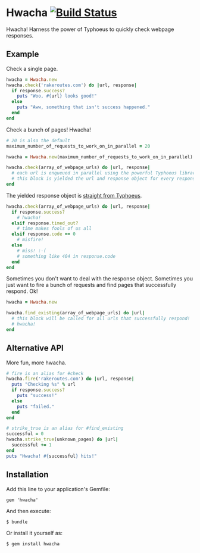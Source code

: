 # Hwacha [![Build Status](https://travis-ci.org/sdball/hwacha.png?branch=master)](https://travis-ci.org/sdball/hwacha)

Hwacha! Harness the power of Typhoeus to quickly check webpage responses.

## Example

Check a single page.

```ruby
hwacha = Hwacha.new
hwacha.check('rakeroutes.com') do |url, response|
  if response.success?
    puts "Woo, #{url} looks good!"
  else
    puts "Aww, something that isn't success happened."
  end
end
```

Check a bunch of pages! Hwacha!

```ruby
# 20 is also the default
maximum_number_of_requests_to_work_on_in_parallel = 20

hwacha = Hwacha.new(maximum_number_of_requests_to_work_on_in_parallel)

hwacha.check(array_of_webpage_urls) do |url, response|
  # each url is enqueued in parallel using the powerful Typhoeus library!
  # this block is yielded the url and response object for every response!
end
```

The yielded response object is [straight from Typhoeus](https://github.com/typhoeus/typhoeus/blob/master/README.md#handling-http-errors).

```ruby
hwacha.check(array_of_webpage_urls) do |url, response|
  if response.success?
    # hwacha!
  elsif response.timed_out?
    # time makes fools of us all
  elsif response.code == 0
    # misfire!
  else
    # miss! :-(
    # something like 404 in response.code
  end
end
```

Sometimes you don't want to deal with the response object. Sometimes you just
want to fire a bunch of requests and find pages that successfully respond. Ok!

```ruby
hwacha = Hwacha.new

hwacha.find_existing(array_of_webpage_urls) do |url|
  # this block will be called for all urls that successfully respond!
  # hwacha!
end
```

## Alternative API

More fun, more hwacha.

```ruby
# fire is an alias for #check
hwacha.fire('rakeroutes.com') do |url, response|
  puts "Checking %s" % url
  if response.success?
    puts "success!"
  else
    puts "failed."
  end
end

# strike_true is an alias for #find_existing
successful = 0
hwacha.strike_true(unknown_pages) do |url|
  successful += 1
end
puts "Hwacha! #{successful} hits!"
```

## Installation

Add this line to your application's Gemfile:

    gem 'hwacha'

And then execute:

    $ bundle

Or install it yourself as:

    $ gem install hwacha

